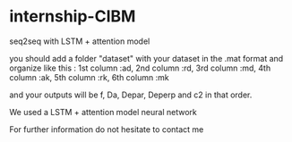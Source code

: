 # internship-CIBM
seq2seq with LSTM + attention model

you should add a folder "dataset" with your dataset in the .mat format and organize like this : 
1st column :ad,
2nd column :rd,
3rd column :md,
4th column :ak,
5th column :rk,
6th column :mk

and your outputs will be f, Da, Depar, Deperp and c2 in that order.

We used a LSTM + attention model neural network

For further information do not hesitate to contact me
